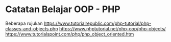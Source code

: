 # Catatan Belajar OOP - PHP
Beberapa rujukan
https://www.tutorialrepublic.com/php-tutorial/php-classes-and-objects.php
https://www.phptutorial.net/php-oop/php-objects/
https://www.tutorialspoint.com/php/php_object_oriented.htm
